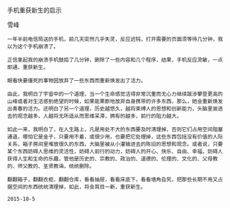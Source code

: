 手机重获新生的启示

雪峰


    一年半前电信局送的手机，前几天突然几乎失灵，反应迟钝，打开需要的页面须等待几分钟，我以为这个手机崩溃了。

    正信拿起我的崩溃手机鼓捣了几分钟，删除了一些内容和几个程序，结果，手机反应灵敏，一点即通，重获新生。

    眼看快要僵死的事物因放弃了一些东西而重新焕发出了活力。

    由此，我明白了宇宙中的一个道理，当一个生命感觉活得非常沉重而无心力继续跋涉攀登更高的山峰或者对生活感到绝望的时候，如果能果断地放弃自身携带的许多东西，那么，她会重新焕发出青春的活力。还明白了另一个道理，历史越悠久，越将束缚人的思想和创新能力，头脑里装进去的观念越多，人越将无所适从而思维呆滞，拥有的越多，前行的阻力越大。

    如此一来，我明白了，在人生路上，凡是用处不大的东西要及时清理掉，否则它们占用空间阻塞通道，哪怕它是金子，只要用不着，或很少用，也要把它处理掉，这些东西包括没有价值的人际关系，箱子房间里堆放很久的东西，大脑里被从小灌输进去的陈旧的思想和观念。或者说，只要某个东西妨碍人思维的灵活性，妨碍人前行的动力，妨碍人的开心、快乐、自由、幸福，妨碍人获得人生和生命的乐趣，管他是历史的、宗教的、政治的、道德的、伦理的、文化的、父母教的、师父教的、圣贤教诲，统统删除。

    翻翻箱子，翻翻衣柜，翻翻仓库，看看抽屉，看看床底下，看看墙角旮旯，把那些长期不用又占据空间的东西统统清理掉，如此，将会耳目一新，重获新生。

    2015-10-5



